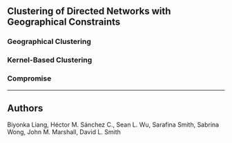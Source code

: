 ## Clustering of Directed Networks with Geographical Constraints


### Geographical Clustering

### Kernel-Based Clustering

### Compromise

<hr>

## Authors

Biyonka Liang, Héctor M. Sánchez C., Sean L. Wu, Sarafina Smith, Sabrina Wong, John M. Marshall, David L. Smith
